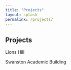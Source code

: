 ```yaml
---
title: "Projects"
layout: splash
permalink: /projects/
---
```

##
## Projects
Lions Hill

Swanston Academic Building
